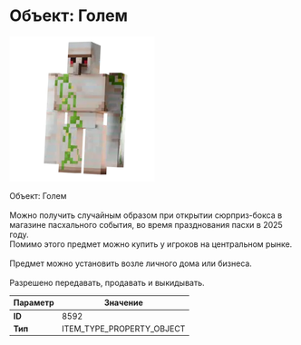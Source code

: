 # Объект: Голем

![Item Image](../img/8592.webp?raw=true)

Объект: Голем<br><br>Можно получить случайным образом при открытии сюрприз-бокса в<br>магазине пасхального события, во время празднования пасхи в 2025 году.<br>Помимо этого предмет можно купить у игроков на центральном рынке.<br><br>Предмет можно установить возле личного дома или бизнеса.<br><br>Разрешено передавать, продавать и выкидывать.


| Параметр | Значение |
|----------|----------|
| **ID** | 8592 |
| **Тип** | ITEM_TYPE_PROPERTY_OBJECT |

